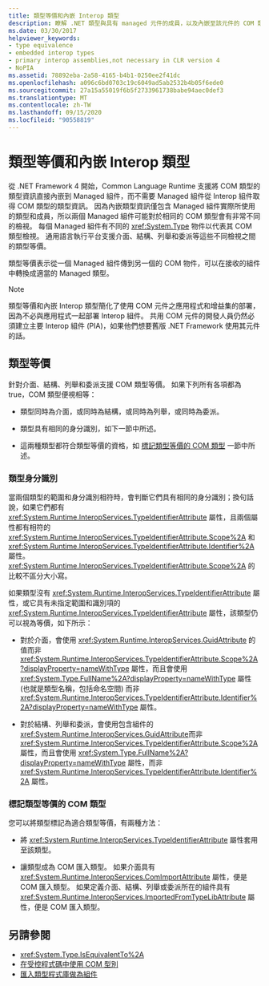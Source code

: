 ```yaml
---
title: 類型等價和內嵌 Interop 類型
description: 瞭解 .NET 類型與具有 managed 元件的成員，以及內嵌至該元件的 COM 類型之間的類型等價。 適用于 .NET 4 和更新版本。
ms.date: 03/30/2017
helpviewer_keywords:
- type equivalence
- embedded interop types
- primary interop assemblies,not necessary in CLR version 4
- NoPIA
ms.assetid: 78892eba-2a58-4165-b4b1-0250ee2f41dc
ms.openlocfilehash: a096c6bd0703c19c6049ad5ab2532b4b05f6ede0
ms.sourcegitcommit: 27a15a55019f6b5f2733961738babe94aec0def3
ms.translationtype: MT
ms.contentlocale: zh-TW
ms.lasthandoff: 09/15/2020
ms.locfileid: "90558819"
---
```

# <a name="type-equivalence-and-embedded-interop-types"></a>類型等價和內嵌 Interop 類型

從 .NET Framework 4 開始，Common Language Runtime 支援將 COM 類型的類型資訊直接內嵌到 Managed 組件，而不需要 Managed 組件從 Interop 組件取得 COM 類型的類型資訊。 因為內嵌類型資訊僅包含 Managed 組件實際所使用的類型和成員，所以兩個 Managed 組件可能對於相同的 COM 類型會有非常不同的檢視。 每個 Managed 組件有不同的 <xref:System.Type> 物件以代表其 COM 類型檢視。 通用語言執行平台支援介面、結構、列舉和委派等這些不同檢視之間的類型等價。

類型等價表示從一個 Managed 組件傳到另一個的 COM 物件，可以在接收的組件中轉換成適當的 Managed 類型。

> [!NOTE]
> 類型等價和內嵌 Interop 類型簡化了使用 COM 元件之應用程式和增益集的部署，因為不必與應用程式一起部署 Interop 組件。 共用 COM 元件的開發人員仍然必須建立主要 Interop 組件 (PIA)，如果他們想要舊版 .NET Framework 使用其元件的話。

## <a name="type-equivalence"></a>類型等價

 針對介面、結構、列舉和委派支援 COM 類型等價。 如果下列所有各項都為 true，COM 類型便視相等：

- 類型同時為介面，或同時為結構，或同時為列舉，或同時為委派。

- 類型具有相同的身分識別，如下一節中所述。

- 這兩種類型都符合類型等價的資格，如 [標記類型等價的 COM 類型](#marking-com-types-for-type-equivalence) 一節中所述。

### <a name="type-identity"></a>類型身分識別

當兩個類型的範圍和身分識別相符時，會判斷它們具有相同的身分識別；換句話說，如果它們都有 <xref:System.Runtime.InteropServices.TypeIdentifierAttribute> 屬性，且兩個屬性都有相符的 <xref:System.Runtime.InteropServices.TypeIdentifierAttribute.Scope%2A> 和 <xref:System.Runtime.InteropServices.TypeIdentifierAttribute.Identifier%2A> 屬性。 <xref:System.Runtime.InteropServices.TypeIdentifierAttribute.Scope%2A> 的比較不區分大小寫。

如果類型沒有 <xref:System.Runtime.InteropServices.TypeIdentifierAttribute> 屬性，或它具有未指定範圍和識別項的 <xref:System.Runtime.InteropServices.TypeIdentifierAttribute> 屬性，該類型仍可以視為等價，如下所示：

- 對於介面，會使用 <xref:System.Runtime.InteropServices.GuidAttribute> 的值而非 <xref:System.Runtime.InteropServices.TypeIdentifierAttribute.Scope%2A?displayProperty=nameWithType> 屬性，而且會使用 <xref:System.Type.FullName%2A?displayProperty=nameWithType> 屬性 (也就是類型名稱，包括命名空間) 而非 <xref:System.Runtime.InteropServices.TypeIdentifierAttribute.Identifier%2A?displayProperty=nameWithType> 屬性。

- 對於結構、列舉和委派，會使用包含組件的 <xref:System.Runtime.InteropServices.GuidAttribute>而非 <xref:System.Runtime.InteropServices.TypeIdentifierAttribute.Scope%2A> 屬性，而且會使用 <xref:System.Type.FullName%2A?displayProperty=nameWithType> 屬性，而非 <xref:System.Runtime.InteropServices.TypeIdentifierAttribute.Identifier%2A> 屬性。

### <a name="marking-com-types-for-type-equivalence"></a>標記類型等價的 COM 類型

 您可以將類型標記為適合類型等價，有兩種方法：

- 將 <xref:System.Runtime.InteropServices.TypeIdentifierAttribute> 屬性套用至該類型。

- 讓類型成為 COM 匯入類型。 如果介面具有 <xref:System.Runtime.InteropServices.ComImportAttribute> 屬性，便是 COM 匯入類型。 如果定義介面、結構、列舉或委派所在的組件具有 <xref:System.Runtime.InteropServices.ImportedFromTypeLibAttribute> 屬性，便是 COM 匯入類型。

## <a name="see-also"></a>另請參閱

- <xref:System.Type.IsEquivalentTo%2A>
- [在受控程式碼中使用 COM 型別](/previous-versions/dotnet/netframework-4.0/3y76b69k(v=vs.100))
- [匯入類型程式庫做為組件](importing-a-type-library-as-an-assembly.md)
